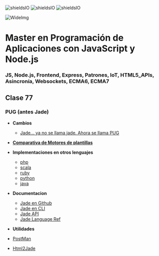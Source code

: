![shieldsIO](https://img.shields.io/github/issues/Fictizia/Master-en-programacion-de-aplicaciones-con-JavaScript-y-Node.js_ed1.svg)
![shieldsIO](https://img.shields.io/github/forks/Fictizia/Master-en-programacion-de-aplicaciones-con-JavaScript-y-Node.js_ed1.svg)
![shieldsIO](https://img.shields.io/github/stars/Fictizia/Master-en-programacion-de-aplicaciones-con-JavaScript-y-Node.js_ed1.svg)

![WideImg](http://fictizia.com/img/github/Fictizia-plan-estudios-github.jpg)

# Master en Programación de Aplicaciones con JavaScript y Node.js
### JS, Node.js, Frontend, Express, Patrones, IoT, HTML5_APIs, Asincronía, Websockets, ECMA6, ECMA7

## Clase 77

### PUG (antes Jade)

- **Cambios**
  - [Jade... ya no se llama jade. Ahora se llama PUG](https://github.com/pugjs/pug/issues/2184)

- **[Comparativa de Motores de plantillas](https://strongloop.com/strongblog/compare-javascript-templates-jade-mustache-dust/)**

- **Implementaciones en otros lenguajes**
  - [php](https://github.com/kylekatarnls/jade-php)
  - [scala](https://scalate.github.io/scalate/documentation/scaml-reference.html)
  - [ruby](https://github.com/slim-template/slim)
  - [python](https://github.com/SyrusAkbary/pyjade)
  - [java](https://github.com/neuland/jade4j)

- **Documentacion**
  - [Jade en Github](https://github.com/jadejs/jade)
  - [Jade en CLI](http://jade-lang.com/command-line/)
  - [Jade API](http://jade-lang.com/api/)
  - [Jade Language Ref](http://jade-lang.com/reference/)

- **Utilidades**
 - [PostMan](https://chrome.google.com/webstore/detail/postman/fhbjgbiflinjbdggehcddcbncdddomop)
 - [Html2Jade](http://html2jade.org/)